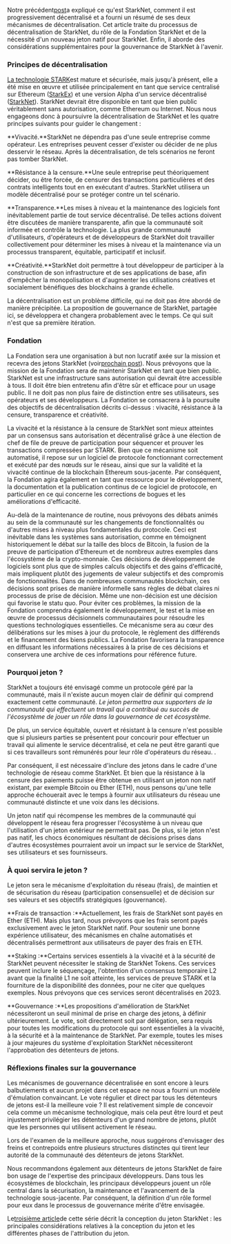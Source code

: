 Notre précédent[post](https://medium.com/@starkware/part-1-starknet-sovereignty-a-decentralization-proposal-bca3e98a01ef)a expliqué ce qu'est StarkNet, comment il est progressivement décentralisé et a fourni un résumé de ses deux mécanismes de décentralisation. Cet article traite du processus de décentralisation de StarkNet, du rôle de la Fondation StarkNet et de la nécessité d'un nouveau jeton natif pour StarkNet. Enfin, il aborde des considérations supplémentaires pour la gouvernance de StarkNet à l'avenir.

### Principes de décentralisation

[La technologie STARK](https://eprint.iacr.org/2018/046.pdf)est mature et sécurisée, mais jusqu'à présent, elle a été mise en œuvre et utilisée principalement en tant que service centralisé sur Ethereum ([StarkEx](https://starkware.co/starkex/)) et une version Alpha d'un service décentralisé ([StarkNet](https://starkware.co/starknet/)). StarkNet devrait être disponible en tant que bien public véritablement sans autorisation, comme Ethereum ou Internet. Nous nous engageons donc à poursuivre la décentralisation de StarkNet et les quatre principes suivants pour guider le changement :

**Vivacité.**StarkNet ne dépendra pas d'une seule entreprise comme opérateur. Les entreprises peuvent cesser d'exister ou décider de ne plus desservir le réseau. Après la décentralisation, de tels scénarios ne feront pas tomber StarkNet.

**Résistance à la censure.**Une seule entreprise peut théoriquement décider, ou être forcée, de censurer des transactions particulières et des contrats intelligents tout en en exécutant d'autres. StarkNet utilisera un modèle décentralisé pour se protéger contre un tel scénario.

**Transparence.**Les mises à niveau et la maintenance des logiciels font inévitablement partie de tout service décentralisé. De telles actions doivent être discutées de manière transparente, afin que la communauté soit informée et contrôle la technologie. La plus grande communauté d'utilisateurs, d'opérateurs et de développeurs de StarkNet doit travailler collectivement pour déterminer les mises à niveau et la maintenance via un processus transparent, équitable, participatif et inclusif.

**Créativité.**StarkNet doit permettre à tout développeur de participer à la construction de son infrastructure et de ses applications de base, afin d'empêcher la monopolisation et d'augmenter les utilisations créatives et socialement bénéfiques des blockchains à grande échelle.

La décentralisation est un problème difficile, qui ne doit pas être abordé de manière précipitée. La proposition de gouvernance de StarkNet, partagée ici, se développera et changera probablement avec le temps. Ce qui suit n'est que sa première itération.

### Fondation

La Fondation sera une organisation à but non lucratif axée sur la mission et recevra des jetons StarkNet (voir[prochain post](https://medium.com/@starkware/part-3-starknet-token-design-5cc17af066c6)). Nous prévoyons que la mission de la Fondation sera de maintenir StarkNet en tant que bien public. StarkNet est une infrastructure sans autorisation qui devrait être accessible à tous. Il doit être bien entretenu afin d'être sûr et efficace pour un usage public. Il ne doit pas non plus faire de distinction entre ses utilisateurs, ses opérateurs et ses développeurs. La Fondation se consacrera à la poursuite des objectifs de décentralisation décrits ci-dessus : vivacité, résistance à la censure, transparence et créativité.

La vivacité et la résistance à la censure de StarkNet sont mieux atteintes par un consensus sans autorisation et décentralisé grâce à une élection de chef de file de preuve de participation pour séquencer et prouver les transactions compressées par STARK. Bien que ce mécanisme soit automatisé, il repose sur un logiciel de protocole fonctionnant correctement et exécuté par des nœuds sur le réseau, ainsi que sur la validité et la vivacité continue de la blockchain Ethereum sous-jacente. Par conséquent, la Fondation agira également en tant que ressource pour le développement, la documentation et la publication continus de ce logiciel de protocole, en particulier en ce qui concerne les corrections de bogues et les améliorations d'efficacité.

Au-delà de la maintenance de routine, nous prévoyons des débats animés au sein de la communauté sur les changements de fonctionnalités ou d'autres mises à niveau plus fondamentales du protocole. Ceci est inévitable dans les systèmes sans autorisation, comme en témoignent historiquement le débat sur la taille des blocs de Bitcoin, la fusion de la preuve de participation d'Ethereum et de nombreux autres exemples dans l'écosystème de la crypto-monnaie. Ces décisions de développement de logiciels sont plus que de simples calculs objectifs et des gains d'efficacité, mais impliquent plutôt des jugements de valeur subjectifs et des compromis de fonctionnalités. Dans de nombreuses communautés blockchain, ces décisions sont prises de manière informelle sans règles de débat claires ni processus de prise de décision. Même une non-décision est une décision qui favorise le statu quo. Pour éviter ces problèmes, la mission de la Fondation comprendra également le développement, le test et la mise en œuvre de processus décisionnels communautaires pour résoudre les questions technologiques essentielles. Ce mécanisme sera au cœur des délibérations sur les mises à jour du protocole, le règlement des différends et le financement des biens publics. La Fondation favorisera la transparence en diffusant les informations nécessaires à la prise de ces décisions et conservera une archive de ces informations pour référence future.

### Pourquoi jeton ?

StarkNet a toujours été envisagé comme un protocole géré par la communauté, mais il n'existe aucun moyen clair de définir qui comprend exactement cette communauté. *Le jeton permettra aux supporters de la communauté qui effectuent un travail qui a contribué au succès de l'écosystème de jouer un rôle dans la gouvernance de cet écosystème.*

De plus, un service équitable, ouvert et résistant à la censure n'est possible que si plusieurs parties se présentent pour concourir pour effectuer un travail qui alimente le service décentralisé, et cela ne peut être garanti que si ces travailleurs sont rémunérés pour leur rôle d'opérateurs du réseau. .

Par conséquent, il est nécessaire d'inclure des jetons dans le cadre d'une technologie de réseau comme StarkNet. Et bien que la résistance à la censure des paiements puisse être obtenue en utilisant un jeton non natif existant, par exemple Bitcoin ou Ether (ETH), nous pensons qu'une telle approche échouerait avec le temps à fournir aux utilisateurs du réseau une communauté distincte et une voix dans les décisions.

Un jeton natif qui récompense les membres de la communauté qui développent le réseau fera progresser l'écosystème à un niveau que l'utilisation d'un jeton extérieur ne permettrait pas. De plus, si le jeton n'est pas natif, les chocs économiques résultant de décisions prises dans d'autres écosystèmes pourraient avoir un impact sur le service de StarkNet, ses utilisateurs et ses fournisseurs.

### À quoi servira le jeton ?

Le jeton sera le mécanisme d'exploitation du réseau (frais), de maintien et de sécurisation du réseau (participation consensuelle) et de décision sur ses valeurs et ses objectifs stratégiques (gouvernance).

**Frais de transaction :**Actuellement, les frais de StarkNet sont payés en Ether (ETH). Mais plus tard, nous prévoyons que les frais seront payés exclusivement avec le jeton StarkNet natif. Pour soutenir une bonne expérience utilisateur, des mécanismes en chaîne automatisés et décentralisés permettront aux utilisateurs de payer des frais en ETH.

**Staking :**Certains services essentiels à la vivacité et à la sécurité de StarkNet peuvent nécessiter le staking de StarkNet Tokens. Ces services peuvent inclure le séquençage, l'obtention d'un consensus temporaire L2 avant que la finalité L1 ne soit atteinte, les services de preuve STARK et la fourniture de la disponibilité des données, pour ne citer que quelques exemples. Nous prévoyons que ces services seront décentralisés en 2023.

**Gouvernance :**Les propositions d'amélioration de StarkNet nécessiteront un seuil minimal de prise en charge des jetons, à définir ultérieurement. Le vote, soit directement soit par délégation, sera requis pour toutes les modifications du protocole qui sont essentielles à la vivacité, à la sécurité et à la maintenance de StarkNet. Par exemple, toutes les mises à jour majeures du système d'exploitation StarkNet nécessiteront l'approbation des détenteurs de jetons.

### Réflexions finales sur la gouvernance

Les mécanismes de gouvernance décentralisée en sont encore à leurs balbutiements et aucun projet dans cet espace ne nous a fourni un modèle d'émulation convaincant. Le vote régulier et direct par tous les détenteurs de jetons est-il la meilleure voie ? Il est relativement simple de concevoir cela comme un mécanisme technologique, mais cela peut être lourd et peut injustement privilégier les détenteurs d'un grand nombre de jetons, plutôt que les personnes qui utilisent activement le réseau.

Lors de l'examen de la meilleure approche, nous suggérons d'envisager des freins et contrepoids entre plusieurs structures distinctes qui tirent leur autorité de la communauté des détenteurs de jetons StarkNet.

Nous recommandons également aux détenteurs de jetons StarkNet de faire bon usage de l'expertise des principaux développeurs. Dans tous les écosystèmes de blockchain, les principaux développeurs jouent un rôle central dans la sécurisation, la maintenance et l'avancement de la technologie sous-jacente. Par conséquent, la définition d'un rôle formel pour eux dans le processus de gouvernance mérite d'être envisagée.

Le[troisième article](https://medium.com/@starkware/part-3-starknet-token-design-5cc17af066c6)de cette série décrit la conception du jeton StarkNet : les principales considérations relatives à la conception du jeton et les différentes phases de l'attribution du jeton.